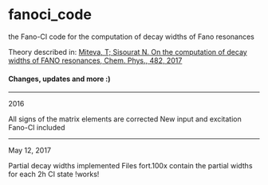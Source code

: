 # fanoci_code
the Fano-CI code for the computation of decay widths of Fano resonances

Theory described in: [Miteva, T; Sisourat N. On the computation of decay widths of FANO resonances, Chem. Phys., 482, 2017](https://www.sciencedirect.com/science/article/pii/S0301010416304785?via%3Dihub)


#### Changes, updates and more :)

----

2016

All signs of the matrix elements are corrected 
New input and excitation Fano-CI included

----

May 12, 2017

Partial decay widths implemented
Files fort.100x contain the partial widths for each 2h CI state !works!
